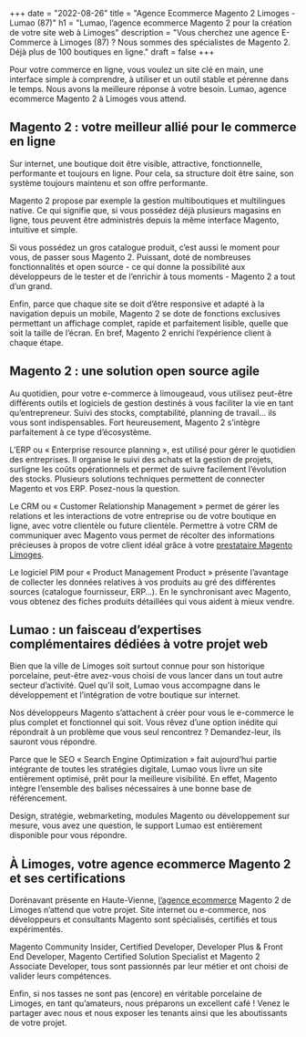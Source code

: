 +++
date = "2022-08-26"
title = "Agence Ecommerce Magento 2 Limoges - Lumao (87)"
h1 = "Lumao, l’agence ecommerce Magento 2 pour la création de votre site web à Limoges"
description = "Vous cherchez une agence E-Commerce à Limoges (87) ? Nous sommes des spécialistes de Magento 2. Déjà plus de 100 boutiques en ligne."
draft = false
+++

Pour votre commerce en ligne, vous voulez un site clé en main, une interface simple à comprendre, à utiliser et un outil stable et pérenne dans le temps. Nous avons la meilleure réponse à votre besoin. Lumao, agence ecommerce Magento 2 à Limoges vous attend.

## Magento 2 : votre meilleur allié pour le commerce en ligne

Sur internet, une boutique doit être visible, attractive, fonctionnelle, performante et toujours en ligne. Pour cela, sa structure doit être saine, son système toujours maintenu et son offre performante.

Magento 2 propose par exemple la gestion multiboutiques et multilingues native. Ce qui signifie que, si vous possédez déjà plusieurs magasins en ligne, tous peuvent être administrés depuis la même interface Magento, intuitive et simple.

Si vous possédez un gros catalogue produit, c’est aussi le moment pour vous, de passer sous Magento 2. Puissant, doté de nombreuses fonctionnalités et open source - ce qui donne la possibilité aux développeurs de le tester et de l’enrichir à tous moments - Magento 2 a tout d’un grand.

Enfin, parce que chaque site se doit d’être responsive et adapté à la navigation depuis un mobile, Magento 2 se dote de fonctions exclusives permettant un affichage complet, rapide et parfaitement lisible, quelle que soit la taille de l’écran. En bref, Magento 2 enrichi l’expérience client à chaque étape.

## Magento 2 : une solution open source agile

Au quotidien, pour votre e-commerce à limougeaud, vous utilisez peut-être différents outils et logiciels de gestion destinés à vous faciliter la vie en tant qu’entrepreneur. Suivi des stocks, comptabilité, planning de travail… ils vous sont indispensables. Fort heureusement, Magento 2 s’intègre parfaitement à ce type d’écosystème.

L’ERP ou « Enterprise resource planning », est utilisé pour gérer le quotidien des entreprises. Il organise le suivi des achats et la gestion de projets, surligne les coûts opérationnels et permet de suivre facilement l’évolution des stocks. Plusieurs solutions techniques permettent de connecter Magento et vos ERP. Posez-nous la question.

Le CRM ou « Customer Relationship Management » permet de gérer les relations et les interactions de votre entreprise ou de votre boutique en ligne, avec votre clientèle ou future clientèle. Permettre à votre CRM de communiquer avec Magento vous permet de récolter des informations précieuses à propos de votre client idéal grâce à votre [prestataire Magento Limoges](/ecommerce/cms/magento/prestataire/limoges/).

Le logiciel PIM pour « Product Management Product » présente l’avantage de collecter les données relatives à vos produits au gré des différentes sources (catalogue fournisseur, ERP…). En le synchronisant avec Magento, vous obtenez des fiches produits détaillées qui vous aident à mieux vendre.

## Lumao : un faisceau d’expertises complémentaires dédiées à votre projet web

Bien que la ville de Limoges soit surtout connue pour son historique porcelaine, peut-être avez-vous choisi de vous lancer dans un tout autre secteur d’activité. Quel qu’il soit, Lumao vous accompagne dans le développement et l’intégration de votre boutique sur internet.

Nos développeurs Magento s’attachent à créer pour vous le e-commerce le plus complet et fonctionnel qui soit. Vous rêvez d’une option inédite qui répondrait à un problème que vous seul rencontrez ? Demandez-leur, ils sauront vous répondre.

Parce que le SEO « Search Engine Optimization » fait aujourd’hui partie intégrante de toutes les stratégies digitale, Lumao vous livre un site entièrement optimisé, prêt pour la meilleure visibilité. En effet, Magento intègre l’ensemble des balises nécessaires à une bonne base de référencement.

Design, stratégie, webmarketing, modules Magento ou développement sur mesure, vous avez une question, le support Lumao est entièrement disponible pour vous répondre.

## À Limoges, votre agence ecommerce Magento 2 et ses certifications

Dorénavant présente en Haute-Vienne, [l’agence ecommerce](/agence-ecom/) Magento 2 de Limoges n’attend que votre projet. Site internet ou e-commerce, nos développeurs et consultants Magento sont spécialisés, certifiés et tous expérimentés.

Magento Community Insider, Certified Developer, Developer Plus & Front End Developer, Magento Certified Solution Specialist et Magento 2 Associate Developer, tous sont passionnés par leur métier et ont choisi de valider leurs compétences.

Enfin, si nos tasses ne sont pas (encore) en véritable porcelaine de Limoges, en tant qu’amateurs, nous préparons un excellent café ! Venez le partager avec nous et nous exposer les tenants ainsi que les aboutissants de votre projet.
